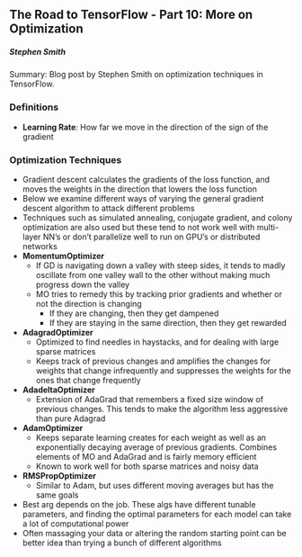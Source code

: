## The Road to TensorFlow - Part 10: More on Optimization

##### **Stephen Smith**

Summary: Blog post by Stephen Smith on optimization techniques in TensorFlow.  

### Definitions 
- **Learning Rate**: How far we move in the direction of the sign of the gradient

### Optimization Techniques
- Gradient descent calculates the gradients of the loss function, and moves the weights in the direction that lowers the loss function
- Below we examine different ways of varying the general gradient descent algorithm to attack different problems
- Techniques such as simulated annealing, conjugate gradient, and colony optimization are also used but these tend to not work well with multi-layer NN’s or don’t parallelize well to run on GPU’s or distributed networks
- **MomentumOptimizer**
  - If GD is navigating down a valley with steep sides, it tends to madly oscillate from one valley wall to the other without making much progress down the valley 
  - MO tries to remedy this by tracking prior gradients and whether or not the direction is changing
    - If they are changing, then they get dampened
    - If they are staying in the same direction, then they get rewarded
- **AdagradOptimizer**
  - Optimized to find needles in haystacks, and for dealing with large sparse matrices
  - Keeps track of previous changes and amplifies the changes for weights that change infrequently and suppresses the weights for the ones that change frequently
- **AdadeltaOptimizer**
  - Extension of AdaGrad that remembers a fixed size window of previous changes.  This tends to make the algorithm less aggressive than pure Adagrad 
- **AdamOptimizer**
  - Keeps separate learning creates for each weight as well as an exponentially decaying average of previous gradients.  Combines elements of MO and AdaGrad and is fairly memory efficient
  - Known to work well for both sparse matrices and noisy data
- **RMSPropOptimizer**
  - Similar to Adam, but uses different moving averages but has the same goals
- Best arg depends on the job.  These algs have different tunable parameters, and finding the optimal parameters for each model can take a lot of computational power
- Often massaging your data or altering the random starting point can be better idea than trying a bunch of different algorithms
